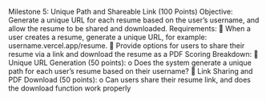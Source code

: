 Milestone 5: Unique Path and Shareable Link (100 Points)
Objective:
Generate a unique URL for each resume based on the user’s username, and allow the resume to be
shared and downloaded.
Requirements:
 When a user creates a resume, generate a unique URL, for example:
username.vercel.app/resume.
 Provide options for users to share their resume via a link and download the resume as a
PDF
Scoring Breakdown:
 Unique URL Generation (50 points):
o Does the system generate a unique path for each user’s resume based on their
username?
 Link Sharing and PDF Download (50 points):
o Can users share their resume link, and does the download function work properly
